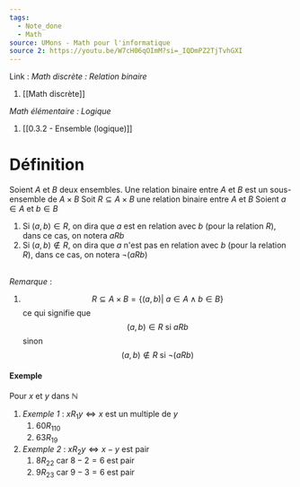 ```yaml
---
tags:
  - Note_done
  - Math
source: UMons - Math pour l'informatique
source 2: https://youtu.be/W7cH06qOImM?si=_IQDmPZ2TjTvhGXI
---
```


Link :
_Math discrète : Relation binaire_
1. [[Math discrète]]

_Math élémentaire : Logique_
1. [[0.3.2 - Ensemble (logique)]]
# Définition
Soient $A$ et $B$ deux ensembles. 
Une relation binaire entre $A$ et $B$ est un sous-ensemble de $A × B$ 
Soit $R \subseteq A × B$ une relation binaire entre $A$ et $B$ 
Soient $a \in A$ et $b \in B$ 
1. Si $(a,b) \in R$, on dira que $a$ est en relation avec $b$ (pour la relation $R$), dans ce cas, on notera $aRb$ 
2. Si $(a,b) \notin R$, on dira que $a$ n'est pas en relation avec $b$ (pour la relation $R$), dans ce cas, on notera $\neg(a Rb)$ 

\
_Remarque_ :
1. $$R\subseteq A\times B =\{(a,b)|\ a\in A\wedge b\in B\}$$ ce qui signifie que $$(a,b)\in R\text{ si } aRb$$ sinon $$(a,b)\notin R\text{ si } \neg (aRb)$$
#### Exemple
Pour $x$ et $y$ dans $\mathbb{N}$ 
1. _Exemple 1_ : $xR_1y \iff x$ est un multiple de $y$ 
	1. $60R_110$ 
	2. $63R_19$ 
2. _Exemple 2_ : $xR_2y \iff x -y$ est pair
	1. $8R_22$ car $8-2 = 6$ est pair
	2. $9R_23$ car $9-3 = 6$ est pair 
